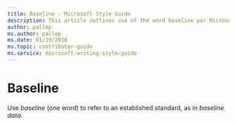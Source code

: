 ```yaml
---
title: Baseline - Microsoft Style Guide
description: This article outlines use of the word baseline per Microsoft style guidelines.
author: pallep
ms.author: pallep
ms.date: 01/19/2018
ms.topic: contributor-guide
ms.service: microsoft-writing-style-guide
---
```


# Baseline

Use *baseline* (one word) to refer to an established standard, as in *baseline data*.
